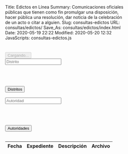 Title: Edictos en Línea
Summary: Comunicaciones oficiales públicas que tienen como fin promulgar una disposición, hacer pública una resolución, dar noticia de la celebración de un acto o citar a alguien.
Slug: consultas-edictos
URL: consultas/edictos/
Save_As: consultas/edictos/index.html
Date: 2020-05-19 22:22
Modified: 2020-05-20 12:32
JavaScripts: consultas-edictos.js
<style>
/* this declares a better box model */
* { -moz-box-sizing: border-box; -webkit-box-sizing: border-box; box-sizing: border-box; }

.list-countAutoridades {
  float:left;
  text-align:center;
  width:30%;
  padding:0.5em;
  color:#ddd;
}

.list-countDistritos {
  float:left;
  text-align:center;
  width:30%;
  padding:0.5em;
  color:#ddd;
}

.li {
  transition-property: margin, background-color, border-color;
  transition-duration: .4s, .2s, .2s;
  transition-timing-function: ease-in-out, ease, ease;
}

.empty-item {
  transition-property: opacity;
  transition-duration: 0s;
  transition-delay: 0s;
  transition-timing-function: ease;
}

.empty .empty-item {
  transition-property: opacity;
  transition-duration: .2s;
  transition-delay: .3s;
  transition-timing-function: ease;
}

.hiding {
  margin-left:-100%;
  opacity:0.5;
}

.hidden {
  display:none;
}

.ul {
  float:left;
  width:100%;
  margin:2em 0;
  padding:0;
  position:relative;
}

.titleDistritos-ul:before {
  content:'';
  position:absolute;
  left:-2.8em;
  font-size:3em;
  text-align:right;
  top:1.3em;
  color:#ededed;
  font-weight:bold;
  font-family: 'Maven Pro', sans-serif;
  transform:rotate(-90deg);
}

.titleAutoridades-ul:before {
  content:'';
  position:absolute;
  left:-3.4em;
  font-size:3em;
  text-align:right;
  top:2.2em;
  color:#ededed;
  font-weight:bold;
  font-family: 'Maven Pro', sans-serif;
  transform:rotate(-90deg);
}

.li {
  float:left;
  clear:left;
  width:100%;
  margin:0.2em 0;
  padding:0.5em 0.8em;
  list-style:none;
  background-color:#f2f2f2;
  border-left:5px solid #004360;
  cursor:pointer;
  color:#333;
  position:relative;
  z-index:2;
}

.li:hover {
  background-color:#f9f9f9;
  border-color:#dbb993;
}

.empty-item {
  background:#fff;
  color:#ddd;
  margin:0.2em 0;
  padding:0.5em 0.8em;
  font-style:italic;
  border:none;
  text-align:center;
  visibility:hidden;
  opacity:0;
  float:left;
  clear:left;
  width:100%;
}

.empty .empty-item {
  opacity:1;
  visibility:visible;
}

.info {
  float:left;
  width:60%;
  margin:2em 20%;
  padding:2em 0;
  background:#f9f9f9;
  border-left:5px solid #004360;
  padding:10px 20px;
}

</style>

<div class="container">
  <div class="row">
    <div class="col-2"></div>
    <div class="col-8">
      <h1 id="consultaDistrito"></h1>
      <h2 id="consultaJuzgado"></h2>
    </div>
    <div class="col-2"></div>
  </div>
</div>
<div class="d-flex justify-content-center" >
  <button id="divcargando" class="btn btn-lg btn-light"  type="button" disabled>
    <span class="spinner-border spinner-border-lg" role="status" aria-hidden="true"></span>
    Cargando...
  </button>
</div>
<div class="container" id="distritos">
  <div class="row">
    <div class="col-3"></div>
    <div class="col-6">
      <div class="input-group">
          <div class="input-group-prepend">
              <span class="input-group-text" id="basic-addon1"><i class="fa fa-search"></i></span>
          </div>
          <input id="search-distrito" type="text" class="form-control" placeholder="Distrito" aria-describedby="basic-addon1">
      </div>
      <span class="list-countDistritos"></span>
      <ul class ="titleDistritos-ul ul list-group" id="listDistritos">
      </ul> 
    </div>
    <div class="col-3"></div>
  </div>
</div>
<div class="container" id="autoridades">
  <div class="row">
    <div class="col-2"></div>
    <div class="col-8">
      <button id="btnbackDistritos" type="button" class="btn btn-secondary"><i class="fa fa-arrow-left" aria-hidden="true"></i>  Distritos</button>
      <br><br>
      <div class="input-group">
          <div class="input-group-prepend">
              <span class="input-group-text" id="basic-addon2"><i class="fa fa-search"></i></span>
          </div>
          <input id="search-autoridad" type="text" class="form-control" placeholder="Autoridad" aria-describedby="basic-addon2">
      </div>
      <span class="list-countAutoridades"></span>
      <ul class ="titleAutoridades-ul ul list-group" id="listAutoridades">
      </ul>
    </div>
    <div class="col-2"></div>
  </div>
</div>
<div class="container" id="tablaResultado">
  <div class="row">
    <div class="col-2"></div>
    <div class="col-8">
      <button id="btnbackAutoridades" type="button" class="btn btn-secondary"><i class="fa fa-arrow-left" aria-hidden="true"></i>  Autoridades</button>
      <br><br>
      <table id="ListasTable" class="table table-striped table-bordered" style="width:100%">
        <thead>
          <tr>
            <th>Fecha</th>
            <th>Expediente</th> 
            <th>Descripción</th> 
            <th>Archivo</th>
          </tr>
        </thead>
    </table>
    </div>
    <div class="col-2"></div>
  </div>
</div>
